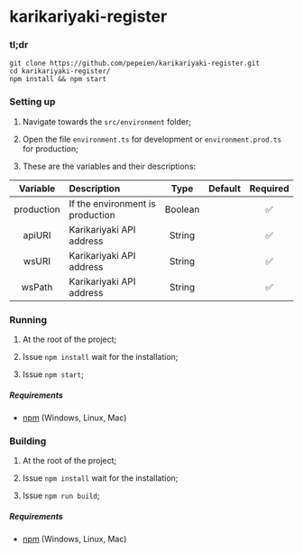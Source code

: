 # karikariyaki-register

### tl;dr

 ```
git clone https://github.com/pepeien/karikariyaki-register.git
cd karikariyaki-register/
npm install && npm start
```

### Setting up

1. Navigate towards the `src/environment` folder;

2. Open the file `environment.ts` for development or `environment.prod.ts` for production;

3. These are the variables and their descriptions:

| Variable       | Description  | Type           | Default | Required |
|:--------------:|:---------------|:------:|:--------:|:--------:|
| production | If the environment is production        | Boolean | | ✅ |
| apiURI     | Karikariyaki API address                | String  | | ✅ |
| wsURI      | Karikariyaki API address                | String  | | ✅ |
| wsPath     | Karikariyaki API address                | String  | | ✅ |

### Running

1. At the root of the project;

2. Issue `npm install` wait for the installation;

3. Issue `npm start`;

##### Requirements

- [npm](https://nodejs.org/en/download/package-manager) (Windows, Linux, Mac)
  
### Building

1. At the root of the project;

2. Issue `npm install` wait for the installation;

3. Issue `npm run build`;

##### Requirements

- [npm](https://nodejs.org/en/download/package-manager) (Windows, Linux, Mac)


